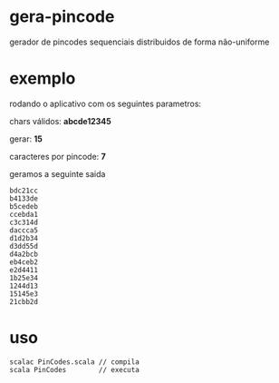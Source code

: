 # gera-pincode

gerador de pincodes sequenciais distribuidos de forma não-uniforme

# exemplo

rodando o aplicativo com os seguintes parametros:

chars válidos: **abcde12345**

gerar: **15**

caracteres por pincode: **7**


geramos a seguinte saida

	bdc21cc
	b4133de
	b5cedeb
	ccebda1
	c3c314d
	daccca5
	d1d2b34
	d3dd55d
	d4a2bcb
	eb4ceb2
	e2d4411
	1b25e34
	1244d13
	15145e3
	21cbb2d


# uso
	scalac PinCodes.scala // compila
	scala PinCodes        // executa
